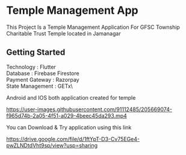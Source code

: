 # Temple Management App

This Project Is a Temple Management Application For GFSC Township Charitable Trust Temple located in Jamanagar

## Getting Started

Technology : Flutter\
Database : Firebase Firestore\
Payment Gateway : Razorpay\
State Management : GETx\


Android and IOS both application created for temple

https://user-images.githubusercontent.com/91112485/205669074-f965d74b-2a05-4f51-a029-4beec45da293.mp4

You can Download & Try application using this link 

https://drive.google.com/file/d/1ftYpT-D3-Cv75EGe4-pwZLNDtdVht9sp/view?usp=sharing
